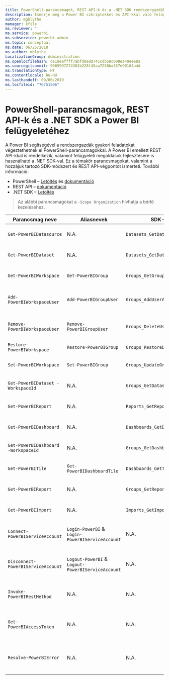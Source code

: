 ```yaml
---
title: PowerShell-parancsmagok, REST API-k és a .NET SDK rendszergazdáknak
description: Ismerje meg a Power BI szkriptekkel és API-kkal való felügyeletének módjait.
author: mgblythe
manager: kfile
ms.reviewer: ''
ms.service: powerbi
ms.subservice: powerbi-admin
ms.topic: conceptual
ms.date: 06/25/2018
ms.author: mblythe
LocalizationGroup: Administration
ms.openlocfilehash: da19eaffff7abfd8edd745cdb58c008ea40eee8a
ms.sourcegitcommit: 9665997274301b228f45aa7250ba557e90164a4d
ms.translationtype: HT
ms.contentlocale: hu-HU
ms.lasthandoff: 09/06/2019
ms.locfileid: "70751506"
---
```

# <a name="powershell-cmdlets-rest-apis-and-net-sdk-for-power-bi-administration"></a>PowerShell-parancsmagok, REST API-k és a .NET SDK a Power BI felügyeletéhez
A Power BI segítségével a rendszergazdák gyakori feladatokat végeztethetnek el PowerShell-parancsmagokkal. A Power BI emellett REST API-kkal is rendelkezik, valamint felügyeleti megoldások fejlesztésére is használható a .NET SDK-val. Ez a témakör parancsmagokat, valamint a hozzájuk tartozó SDK-módszert és REST API-végpontot ismerteti. További információ:

- PowerShell – [Letöltés](https://www.powershellgallery.com/packages/MicrosoftPowerBIMgmt/) és [dokumentáció](https://docs.microsoft.com/powershell/power-bi/overview?view=powerbi-ps)
- REST API – [dokumentáció](https://docs.microsoft.com/rest/api/power-bi/admin)
- .NET SDK – [Letöltés](https://www.nuget.org/packages/Microsoft.PowerBI.Api/)

> Az alábbi parancsmagokat a `-Scope Organization` hívhatja a bérlő kezeléséhez.

| **Parancsmag neve** | **Aliasnevek** | **SDK-módszer** | **REST API-végpont** | **Leírás** |
| --- | --- | --- | --- | --- |
| `Get-PowerBIDatasource` | N.A. | `Datasets_GetDataSourcesAsAdmin` | /v1.0/myorg/admin/datasets/{datasetkey}/datasources | Lekéri egy adott adatkészlet adatforrásait. |
| `Get-PowerBIDataset` | N.A. | `Datasets_GetDatasetsAsAdmin` | /v1.0/myorg/admin/datasets | Lekéri egy Power BI-bérlő összes adatkészletét. |
| `Get-PowerBIWorkspace` | `Get-PowerBIGroup` | `Groups_GetGroupsAsAdmin` | /v1.0/myorg/admin/groups | Lekéri egy Power BI-bérlő összes munkaterületét. |
| `Add-PowerBIWorkspaceUser` | `Add-PowerBIGroupUser` | `Groups_AddUserAsAdmin` | /v1.0/myorg/admin/groups/{groupId}/users | Tagként hozzáad egy felhasználót egy adott munkaterülethez. |
| `Remove-PowerBIWorkspaceUser` | `Remove-PowerBIGroupUser` | `Groups_DeleteUserAsAdmin` | /v1.0/myorg/admin/groups/{groupId}/users/{user} | Eltávolít egy felhasználót egy adott munkaterület tagjai közül. |
| `Restore-PowerBIWorkspace` |`Restore-PowerBIGroup` | `Groups_RestoreDeletedGroupAsAdmin` | /v1.0/myorg/admin/groups/{groupId}/restore | Visszaállít egy törölt munkaterületet. |
| `Set-PowerBIWorkspace` |`Set-PowerBIGroup` | `Groups_UpdateGroupAsAdmin` | /v1.0/myorg/admin/groups/{groupId} | Frissíti egy adott munkaterület tulajdonságait. |
| `Get-PowerBIDataset -WorkspaceId` | N.A. | `Groups_GetDatasetsAsAdmin` | /v1.0/myorg/admin/groups/{group\_id}/datasets | Lekéri egy adott munkaterület adatkészleteit. |
| `Get-PowerBIReport` | N.A. | `Reports_GetReportsAsAdmin` | /v1.0/myorg/admin/reports | Lekéri egy Power BI-bérlő összes jelentését. |
| `Get-PowerBIDashboard` | N.A. | `Dashboards_GetDashboardsAsAdmin` | /v1.0/myorg/admin/dashboards | Lekéri egy Power BI-bérlő összes irányítópultját. |
| `Get-PowerBIDashboard -WorkspaceId` | N.A. | `Groups_GetDashboardsAsAdmin` | /v1.0/myorg/admin/groups/{group\_id}/dashboards | Lekéri egy adott munkaterület irányítópultjait. |
| `Get-PowerBITile` | `Get-PowerBIDashboardTile` | `Dashboards_GetTilesAsAdmin` | /v1.0/myorg/admin/dashboards/{dashboard\_id}/tiles | Lekéri egy adott irányítópult csempéit. |
| `Get-PowerBIReport` | N.A. | `Groups_GetReportsAsAdmin` | /v1.0/myorg/admin/groups/{group\_id}/reports | Lekéri egy adott munkaterület jelentéseit. |
| `Get-PowerBIImport` | N.A. | `Imports_GetImportsAsAdmin` | /v1.0/myorg/admin/imports | Lekéri egy Power BI-bérlő összes importálását. |
| `Connect-PowerBIServiceAccount` | `Login-PowerBI` &  `Login-PowerBIServiceAccount` | N.A. | N.A. | Bejelentkezés a Power BI-ba és egy munkamenet elindítása. |
| `Disconnect-PowerBIServiceAccount` | `Logout-PowerBI` & `Logout-PowerBIServiceAccount` | N.A. | N.A. | Kijelentkezés a Power BI-ból és az aktuális munkamenet bezárása. |
| `Invoke-PowerBIRestMethod`| N.A. | N.A. | N.A. | Tetszőleges REST API-hívások küldése a Power BI-ba. |
| `Get-PowerBIAccessToken`| N.A. | N.A. | N.A. | A Power BI hozzáférési jogkivonatának beszerzése egy munkamenetben. |
| `Resolve-PowerBIError`| N.A. | N.A. | N.A. | Részletes hibaadatok lekérése sikertelen parancsmaghívások esetén. |
